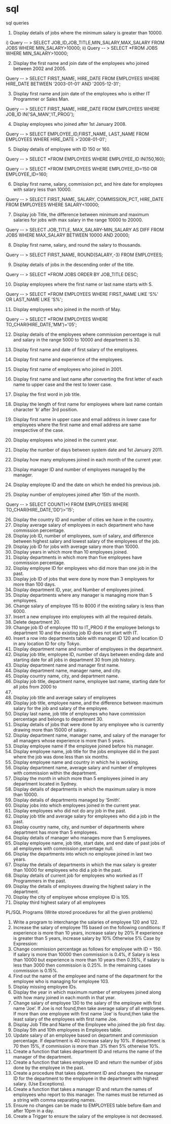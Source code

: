 # sql
sql queries


1. Display details of jobs where the minimum salary is greater than 10000.

i) Query -- > SELECT JOB_ID,JOB_TITLE,MIN_SALARY,MAX_SALARY FROM JOBS
        WHERE MIN_SALARY>10000;
ii) Query -- > SELECT *FROM JOBS WHERE MIN_SALARY>10000;

2. Display the first name and join date of the employees who joined between 2002 and 2005.

Query -- > SELECT FIRST_NAME, HIRE_DATE FROM  EMPLOYEES
                   WHERE HIRE_DATE BETWEEN '2003-01-01' AND '2005-12-31';

3. Display first name and join date of the employees who is either IT Programmer or Sales Man.
 
Query  -- > SELECT FIRST_NAME, HIRE_DATE FROM EMPLOYEES
WHERE JOB_ID IN('SA_MAN','IT_PROG');

4. Display employees who joined after 1st January 2008.

Query -- > SELECT EMPLOYEE_ID,FIRST_NAME, LAST_NAME
FROM EMPLOYEES
WHERE HIRE_DATE >'2008-01-01';

5.  Display details of employee with ID 150 or 160.

Query -- > SELECT *FROM EMPLOYEES
WHERE EMPLOYEE_ID IN(150,160);

Query -- > SELECT *FROM EMPLOYEES
WHERE EMPLOYEE_ID=150 OR EMPLOYEE_ID=160;


6. Display first name, salary, commission pct, and hire date for employees with salary less than 10000.

Query -- > SELECT FIRST_NAME, SALARY, COMMISSION_PCT, HIRE_DATE 
FROM EMPLOYEES 
WHERE SALARY<10000;

7. Display job Title, the difference between minimum and maximum salaries for jobs with max salary in the range 10000 to 20000.

Query -- > SELECT JOB_TITLE, MAX_SALARY-MIN_SALARY AS DIFF
     FROM JOBS
     WHERE MAX_SALARY BETWEEN 10000 AND 20000;

8. Display first name, salary, and round the salary to thousands.

Query -- > SELECT FIRST_NAME, ROUND(SALARY,-3)
                   FROM EMPLOYEES;

9. Display details of jobs in the descending order of the title.

Query -- >  SELECT *FROM JOBS
ORDER BY JOB_TITLE DESC;

10. Display employees where the first name or last name starts with S.

Query -- > SELECT *FROM EMPLOYEES 
WHERE FIRST_NAME LIKE 'S%' OR LAST_NAME LIKE 'S%';

11. Display employees who joined in the month of May.

Query -- > SELECT *FROM EMPLOYEES 
WHERE TO_CHAR(HIRE_DATE,'MM')='05';

12. Display details of the employees where commission percentage is null and salary in the range 5000 to 10000 and department is 30.

13. Display first name and date of first salary of the employees.

14. Display first name and experience of the employees.

15. Display first name of employees who joined in 2001.
16. Display first name and last name after converting the first letter of each name to upper case and the rest to lower case.
17. Display the first word in job title.
18. Display the length of first name for employees where last name contain character ‘b’ after 3rd 
position.
19. Display first name in upper case and email address in lower case for employees where the first 
name and email address are same irrespective of the case.
20. Display employees who joined in the current year.
21. Display the number of days between system date and 1st January 2011.
22. Display how many employees joined in each month of the current year.
23. Display manager ID and number of employees managed by the manager.
24. Display employee ID and the date on which he ended his previous job.

25. Display number of employees joined after 15th of the month.

Query -- > SELECT COUNT(*) FROM EMPLOYEES 
WHERE TO_CHAR(HIRE_DATE,'DD')>'15';

26. Display the country ID and number of cities we have in the country.
27. Display average salary of employees in each department who have commission percentage.
28. Display job ID, number of employees, sum of salary, and difference between highest salary and 
lowest salary of the employees of the job.
29. Display job ID for jobs with average salary more than 10000.
30. Display years in which more than 10 employees joined.
31. Display departments in which more than five employees have commission percentage.
32. Display employee ID for employees who did more than one job in the past.
33. Display job ID of jobs that were done by more than 3 employees for more than 100 days.
34. Display department ID, year, and Number of employees joined.
35. Display departments where any manager is managing more than 5 employees.
36. Change salary of employee 115 to 8000 if the existing salary is less than 6000.
37. Insert a new employee into employees with all the required details.
38. Delete department 20.
39. Change job ID of employee 110 to IT_PROG if the employee belongs to department 10 and the 
existing job ID does not start with IT.
40. Insert a row into departments table with manager ID 120 and location ID in any location ID for 
city Tokyo.
41. Display department name and number of employees in the department.
42. Display job title, employee ID, number of days between ending date and starting date for all 
jobs in department 30 from job history.
43. Display department name and manager first name.
44. Display department name, manager name, and
city.
45. Display country name, city, and department name.
46. Display job title, department name, employee last name, starting date for all jobs from 2000 to 
2005.
47. Display job title and average salary of employees
48. Display job title, employee name, and the difference between maximum salary for the job and 
salary of the employee.
49. Display last name, job title of employees who have commission percentage and belongs to 
department 30.
50. Display details of jobs that were done by any employee who is currently drawing more than 
15000 of salary.
51. Display department name, manager name, and salary of the manager for all managers whose 
experience is more than 5 years.
52. Display employee name if the employee joined before his manager.
53. Display employee name, job title for the jobs employee did in the past where the job was done 
less than six months.
54. Display employee name and country in which he is working.
55. Display department name, average salary and number of employees with commission within 
the department.
56. Display the month in which more than 5 employees joined in any department located in 
Sydney.
57. Display details of departments in which the maximum salary is more than 10000.
58. Display details of departments managed by ‘Smith’.
59. Display jobs into which employees joined in the current year.
60. Display employees who did not do any job in the past.
61. Display job title and average salary for employees who did a job in the past.
62. Display country name, city, and number of departments where department has more than 5 
employees.
63. Display details of manager who manages more than 5 employees.
64. Display employee name, job title, start date, and end date of past jobs of all employees with 
commission percentage null.
65. Display the departments into which no employee joined in last two years.
66. Display the details of departments in which the max salary is greater than 10000 for employees 
who did a job in the past.
67. Display details of current job for employees who worked as IT Programmers in the past.
68. Display the details of employees drawing the highest salary in the department.
69. Display the city of employee whose employee ID is 105.
70. Display third highest salary of all employees	



PL/SQL Programs
(Write stored procedures for all the given problems)
1. Write a program to interchange the salaries of employee 120 and 122.
2. Increase the salary of employee 115 based on the following conditions: If experience is more 
than 10 years, increase salary by 20% If experience is greater than 5 years, increase salary by 
10% Otherwise 5% Case by Expression:
3. Change commission percentage as follows for employee with ID = 150. If salary is more than 
10000 then commission is 0.4%, if Salary is less than 10000 but experience is more than 10 
years then 0.35%, if salary is less than 3000 then commission is 0.25%. In the remaining cases 
commission is 0.15%.
4. Find out the name of the employee and name of the department for the employee who is 
managing for employee 103.
5. Display missing employee IDs.
6. Display the year in which maximum number of employees joined along with how many joined 
in each month in that year.
7. Change salary of employee 130 to the salary of the employee with first name ‘Joe’. If Joe is not 
found,then take average salary of all employees. If more than one employee with first name ‘Joe’ is found,then take the least salary of the employees with first name Joe.
8. Display Job Title and Name of the Employee who joined the job first day.
9. Display 5th and 10th employees in Employees table.
10. Update salary of an employee based on department and commission percentage. If department is 40 increase salary by 10%. If department is 70 then 15%, if commission is more than .3% then 5% otherwise 10%.
11. Create a function that takes department ID and returns the name of the manager of the department.
12. Create a function that takes employee ID and return the number of jobs done by the employee in the past.
13. Create a procedure that takes department ID and changes the manager ID for the department 
to the employee in the department with highest salary. (Use Exceptions).
14. Create a function that takes a manager ID and return the names of employees who report to 
this manager. The names must be returned as a string with comma separating names.
15. Ensure no changes can be made to EMPLOYEES table before 6am and after 10pm in a day.
16. Create a Trigger to ensure the salary of the employee is not decreased.


	 

